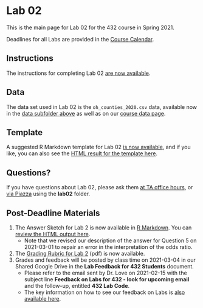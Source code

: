 # Lab 02 

This is the main page for Lab 02 for the 432 course in Spring 2021.

Deadlines for all Labs are provided in the [Course Calendar](https://thomaselove.github.io/432/calendar.html).

## Instructions

The instructions for completing Lab 02 [are now available](https://github.com/THOMASELOVE/432-2021/blob/master/labs/lab02/lab02_instructions.md).

## Data

The data set used in Lab 02 is the `oh_counties_2020.csv` data, available now in the [data subfolder above](https://github.com/THOMASELOVE/432-2021/tree/master/labs/lab02/data) as well as on our [course data page](https://github.com/THOMASELOVE/432-data).

## Template

A suggested R Markdown template for Lab 02 [is now available](https://github.com/THOMASELOVE/432-2021/blob/master/labs/lab02/lab02_template.Rmd), and if you like, you can also see the [HTML result for the template here](https://rpubs.com/TELOVE/lab02-template-432-2021).

## Questions?

If you have questions about Lab 02, please ask them [at TA office hours](https://thomaselove.github.io/432/contact.html), or [via Piazza](https://piazza.com/case/spring2021/pqhs432) using the **lab02** folder.

## Post-Deadline Materials

1. The Answer Sketch for Lab 2 is now available in [R Markdown](https://github.com/THOMASELOVE/432-2021/blob/master/labs/lab02/sketch/lab02_sketch.Rmd). You can [review the HTML output here](https://rpubs.com/TELOVE/sketch_02_432_2021).
    - Note that we revised our description of the answer for Question 5 on 2021-03-01 to repair an error in the interpretation of the odds ratio.
2. The [Grading Rubric for Lab 2](https://github.com/THOMASELOVE/432-2021/blob/master/labs/lab02/sketch/lab02_rubric.pdf) (pdf) is now available.
3. Grades and feedback will be posted by class time on 2021-03-04 in our Shared Google Drive in the **Lab Feedback for 432 Students** document. 
    - Please refer to the email sent by Dr. Love on 2021-02-15 with the subject line **Feedback on Labs for 432 - look for upcoming email** and the follow-up, entitled **432 Lab Code**.
    - The key information on how to see our feedback on Labs is [also available here](https://github.com/THOMASELOVE/432-2021/tree/master/labs#seeing-our-feedback-on-your-work).
